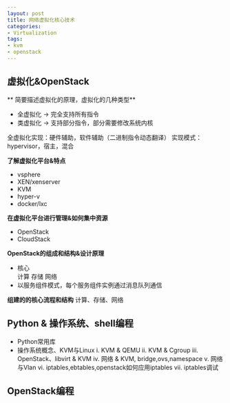 ```yaml
---                                                                               
layout: post
title: 网络虚拟化核心技术
categories:
- Virtualization
tags:
- kvm
- openstack
---
```


## 虚拟化&OpenStack

** 简要描述虚拟化的原理，虚拟化的几种类型**

+ 全虚拟化 -> 完全支持所有指令
+ 类虚拟化 -> 支持部分指令，部分需要修改系统内核

全虚拟化实现：硬件辅助，软件辅助（二进制指令动态翻译）
实现模式：hypervisor，宿主，混合

**了解虚拟化平台&特点**

+ vsphere
+ XEN/xenserver
+ KVM
+ hyper-v
+ docker/lxc

**在虚拟化平台进行管理&如何集中资源**

+ OpenStack
+ CloudStack

**OpenStack的组成和结构&设计原理**

+ 核心    
计算 存储 网络
+ 以服务组件模式，每个服务组件实例通过消息队列通信

**组建的的核心流程和结构**
计算、存储、网络

## Python & 操作系统、shell编程

+ Python常用库
+ 操作系统概念、KVM与Linux
i.   KVM & QEMU
ii.  KVM & Cgroup
iii. OpenStack、libvirt & KVM
iv.  网络 & KVM, bridge,ovs,namespace
v.   网络与Vlan
vi.  iptables,ebtables,openstack如何应用iptables
vii. iptables调试

## OpenStack编程